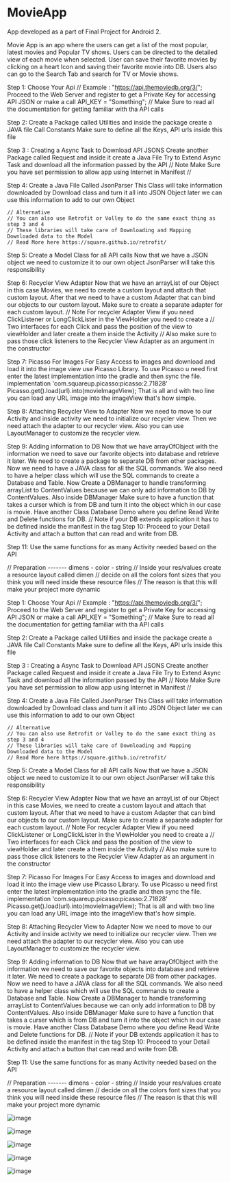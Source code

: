 # MovieApp
 App developed as a part of Final Project for Android 2.

Movie App is an app where the users can get a list of the most popular, latest movies and Popular TV shows. Users can be directed to the detailed view of each movie when selected. User can save their favorite movies by clicking on a heart Icon and saving their favorite movie into DB. Users also can go to the Search Tab and search for TV or Movie shows.

Step 1: Choose Your Api
	// Example : "https://api.themoviedb.org/3/";
	Proceed to the Web Server and register to get a Private Key for accessing API JSON or make a call
	 API_KEY = "Something";
	// Make Sure to read all the documentation for getting familiar with tha API calls

Step 2: Create a Package called Utilities and inside the package create a JAVA file Call Constants
	Make sure to define all the Keys, API urls inside this file

Step 3 : Creating a Async Task to Download API JSONS
	Create another Package called Request and inside it create a Java File
	Try to Extend Async Task and download all the information passed by the API
     // Note Make Sure you have set permission to allow app using Internet in Manifest
     // <uses-permission android:name="android.permission.INTERNET" />

Step 4: Create a Java File Called JsonParser
	This Class will take information downloaded by Download class and turn it all into JSON Object
	later we can use this information to add to our own Object

	// Alternative
	// You can also use Retrofit or Volley to do the same exact thing as step 3 and 4
	// These libraries will take care of Downloading and Mapping Downloaded data to the Model
    // Read More here https://square.github.io/retrofit/

Step 5: Create a Model Class for all API calls
	Now that we have a JSON object we need to customize it to our own object
	JsonParser will take this responsibility 

Step 6: Recycler View Adapter
	Now that we have an arrayList of our Object in this case Movies, we need to create a custom layout
	and attach that custom layout. After that we need to have a custom Adapter that can bind our objects
	to our custom layout.
	Make sure to create a separate adapter for each custom layout.
	// Note For recycler Adapter View if you need ClickListener or LongClickLister in the ViewHolder you need to create a
	// Two interfaces for each Click and pass the position of the view to viewHolder and later create a them inside the Activity
	// Also make sure to pass those click listeners to the Recycler View Adapter as an argument in the constructor

Step 7: Picasso For Images
	For Easy Access to images and download and load it into the image view use Picasso Library.
	To use Picasso u need first enter the latest implementation into the gradle and then sync the file.
	    implementation 'com.squareup.picasso:picasso:2.71828'
 		Picasso.get().load(url).into(movieImageView);
	That is all and with two line you can load any URL image into the imageView that's how simple.

Step 8: Attaching Recycler View to Adapter
	Now we need to move to our Activity and inside activity we need to initialize our recycler view.
	Then we need attach the adapter to our recycler view. Also you can use LayoutManager to customize the recycler view.

Step 9: Adding information to DB
	Now that we have arrayOfObject with the information we need to save our favorite objects into database and retrieve it later.
	We need to create a package to separate DB from other packages.
	Now we need to have a JAVA class for all the SQL commands.
	We also need to have a helper class which will use the SQL commands to create a Database and Table.
	Now Create a DBManager to handle transforming arrayList to ContentValues because we can only add information to DB by ContentValues.
		Also inside DBManager Make sure to have a function that takes a curser which is from DB and turn it into the object which in our
		case is movie.
	Have another Class Database Demo where you define Read Write and Delete functions for DB.
    // Note if your DB extends application it has to be defined inside the manifest in the <application> tag
        <application
            android:name=".db.DBManager"
        />
Step 10: Proceed to your Detail Activity and attach a button that can read and write from DB.

Step 11: Use the same functions for as many Activity needed based on the API

// Preparation ------- dimens - color - string
// Inside your res/values create a resource layout called dimen
// decide on all the colors font sizes that you think you will need inside these resource files
// The reason is that this will make your project more dynamic

Step 1: Choose Your Api
	// Example : "https://api.themoviedb.org/3/";
	Proceed to the Web Server and register to get a Private Key for accessing API JSON or make a call
	 API_KEY = "Something";
	// Make Sure to read all the documentation for getting familiar with tha API calls

Step 2: Create a Package called Utilities and inside the package create a JAVA file Call Constants
	Make sure to define all the Keys, API urls inside this file

Step 3 : Creating a Async Task to Download API JSONS
	Create another Package called Request and inside it create a Java File
	Try to Extend Async Task and download all the information passed by the API
     // Note Make Sure you have set permission to allow app using Internet in Manifest
     // <uses-permission android:name="android.permission.INTERNET" />

Step 4: Create a Java File Called JsonParser
	This Class will take information downloaded by Download class and turn it all into JSON Object
	later we can use this information to add to our own Object

	// Alternative
	// You can also use Retrofit or Volley to do the same exact thing as step 3 and 4
	// These libraries will take care of Downloading and Mapping Downloaded data to the Model
    // Read More here https://square.github.io/retrofit/

Step 5: Create a Model Class for all API calls
	Now that we have a JSON object we need to customize it to our own object
	JsonParser will take this responsibility 

Step 6: Recycler View Adapter
	Now that we have an arrayList of our Object in this case Movies, we need to create a custom layout
	and attach that custom layout. After that we need to have a custom Adapter that can bind our objects
	to our custom layout.
	Make sure to create a separate adapter for each custom layout.
	// Note For recycler Adapter View if you need ClickListener or LongClickLister in the ViewHolder you need to create a
	// Two interfaces for each Click and pass the position of the view to viewHolder and later create a them inside the Activity
	// Also make sure to pass those click listeners to the Recycler View Adapter as an argument in the constructor

Step 7: Picasso For Images
	For Easy Access to images and download and load it into the image view use Picasso Library.
	To use Picasso u need first enter the latest implementation into the gradle and then sync the file.
	    implementation 'com.squareup.picasso:picasso:2.71828'
 		Picasso.get().load(url).into(movieImageView);
	That is all and with two line you can load any URL image into the imageView that's how simple.

Step 8: Attaching Recycler View to Adapter
	Now we need to move to our Activity and inside activity we need to initialize our recycler view.
	Then we need attach the adapter to our recycler view. Also you can use LayoutManager to customize the recycler view.

Step 9: Adding information to DB
	Now that we have arrayOfObject with the information we need to save our favorite objects into database and retrieve it later.
	We need to create a package to separate DB from other packages.
	Now we need to have a JAVA class for all the SQL commands.
	We also need to have a helper class which will use the SQL commands to create a Database and Table.
	Now Create a DBManager to handle transforming arrayList to ContentValues because we can only add information to DB by ContentValues.
		Also inside DBManager Make sure to have a function that takes a curser which is from DB and turn it into the object which in our
		case is movie.
	Have another Class Database Demo where you define Read Write and Delete functions for DB.
    // Note if your DB extends application it has to be defined inside the manifest in the <application> tag
        <application
            android:name=".db.DBManager"
        />
Step 10: Proceed to your Detail Activity and attach a button that can read and write from DB.

Step 11: Use the same functions for as many Activity needed based on the API

// Preparation ------- dimens - color - string
// Inside your res/values create a resource layout called dimen
// decide on all the colors font sizes that you think you will need inside these resource files
// The reason is that this will make your project more dynamic

![image](https://user-images.githubusercontent.com/46323727/182936460-ddef1e82-0052-4bce-82ee-b288d453c7f3.png)

![image](https://user-images.githubusercontent.com/46323727/182936486-4476c148-e647-404a-8276-cf2659769141.png)

![image](https://user-images.githubusercontent.com/46323727/182936539-88f674e8-6378-4776-8777-d8737d90ba9f.png)

![image](https://user-images.githubusercontent.com/46323727/182936637-14b1e340-57ab-43c0-a056-1a4906c05563.png)

![image](https://user-images.githubusercontent.com/46323727/182936707-b9e540a6-bbdf-4871-bb7b-081220c69402.png)




